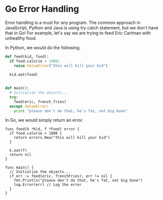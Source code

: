 # Go Error Handling

Error handling is a must for any program. The common approach in JavaScript, Python and Java is
using try catch statement, but we don't have that in Go! For example, let's say we are trying to
feed Eric Cartman with unhealthy food.

In Python, we would do the following.

```python
def feed(kid, food):
  if food.calorie > 1000:
    raise ValueError("this will kill your kid")
  
  kid.eat(food)
  

def main():
  # Initialize the objects...
  try:
    feed(eric, french_fries)
  except ValueError:
    print "please don't do that, he's fat, not big bone"
```

In Go, we would simply return an error.

```golang
func feed(k *Kid, f *Food) error {
  if food.calorie > 1000 {
    return errors.New("this will kill your kid")
  }

  k.eat(f)
  return nil
}

func main() {
  // Initialize the objects...
  if err := feed(eric, frenchFries); err != nil {
    fmt.Println("please don't do that, he's fat, not big bone")
    log.Error(err) // Log the error
  }
}
```
